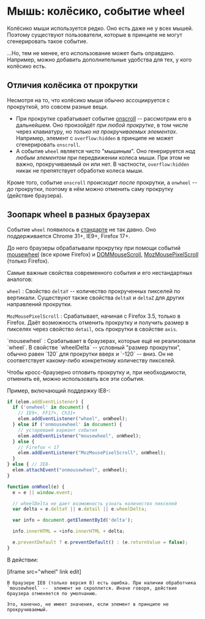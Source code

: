 # Мышь: колёсико, событие wheel

Колёсико мыши используется редко. Оно есть даже не у всех мышей. Поэтому существуют пользователи, которые в принципе не могут сгенерировать такое событие.

...Но, тем не менее, его использование может быть оправдано. Например, можно добавить дополнительные удобства для тех, у кого колёсико есть.

## Отличия колёсика от прокрутки

Несмотря на то, что колёсико мыши обычно ассоциируется с прокруткой, это совсем разные вещи.

- При прокрутке срабатывает событие [onscroll](/onscroll) -- рассмотрим его в дальнейшем. Оно произойдёт *при любой прокрутке*, в том числе через клавиатуру, но *только на прокручиваемых элементах*. Например, элемент с `overflow:hidden` в принципе не может сгенерировать `onscroll`.
- А событие `wheel` является чисто "мышиным". Оно генерируется *над любым элементом* при передвижении колеса мыши. При этом не важно, прокручиваемый он или нет. В частности, `overflow:hidden` никак не препятствует обработке колеса мыши.

Кроме того, событие `onscroll` происходит *после* прокрутки, а `onwheel` -- *до* прокрутки, поэтому в нём можно отменить саму прокрутку (действие браузера).

## Зоопарк wheel в разных браузерах

Событие `wheel` появилось в [стандарте](http://www.w3.org/TR/DOM-Level-3-Events/#event-type-wheel) не так давно. Оно поддерживается Chrome 31+, IE9+, Firefox 17+.

До него браузеры обрабатывали прокрутку при помощи событий [mousewheel](http://msdn.microsoft.com/en-us/library/ie/ms536951.aspx) (все кроме Firefox) и [DOMMouseScroll](https://developer.mozilla.org/en-US/docs/DOM/DOM_event_reference/DOMMouseScroll), [MozMousePixelScroll](https://developer.mozilla.org/en-US/docs/DOM/DOM_event_reference/MozMousePixelScroll) (только Firefox).

Самые важные свойства современного события и его нестандартных аналогов:

`wheel`
: Свойство `deltaY` -- количество прокрученных пикселей по вертикали. Существуют также свойства `deltaX` и `deltaZ` для других направлений прокрутки.

`MozMousePixelScroll`
: Срабатывает, начиная с Firefox 3.5, только в Firefox. Даёт возможность отменить прокрутку и получить размер в пикселях через свойство `detail`, ось прокрутки в свойстве `axis`.

<dt>`mousewheel`</dd>
: Срабатывает в браузерах, которые ещё не реализовали `wheel`. В свойстве `wheelDelta` -- условный "размер прокрутки", обычно равен `120` для прокрутки вверх и `-120` -- вниз. Он не соответствует какому-либо конкретному количеству пикселей.

Чтобы кросс-браузерно отловить прокрутку и, при необходимости, отменить её, можно использовать все эти события.

Пример, включающий поддержку IE8-:

```js
if (elem.addEventListener) {
  if ('onwheel' in document) {
    // IE9+, FF17+, Ch31+
    elem.addEventListener("wheel", onWheel);
  } else if ('onmousewheel' in document) {
    // устаревший вариант события
    elem.addEventListener("mousewheel", onWheel);
  } else {
    // Firefox < 17
    elem.addEventListener("MozMousePixelScroll", onWheel);
  }
} else { // IE8-
  elem.attachEvent("onmousewheel", onWheel);
}

function onWheel(e) {
  e = e || window.event;

  // wheelDelta не дает возможность узнать количество пикселей
  var delta = e.deltaY || e.detail || e.wheelDelta;

  var info = document.getElementById('delta');

  info.innerHTML = +info.innerHTML + delta;

  e.preventDefault ? e.preventDefault() : (e.returnValue = false);
}
```

В действии:

[iframe src="wheel" link edit]

```warn header="Ошибка в IE8"
В браузере IE8 (только версия 8) есть ошибка. При наличии обработчика `mousewheel` --  элемент не скроллится. Иначе говоря, действие браузера отменяется по умолчанию.

Это, конечно, не имеет значения, если элемент в принципе не прокручиваемый.
```

